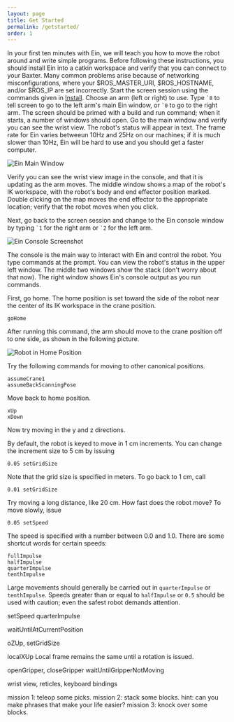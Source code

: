 ```yaml
---
layout: page
title: Get Started
permalink: /getstarted/
order: 1
---
```


In your first ten minutes with Ein, we will teach you how to move the
robot around and write simple programs.  Before following these
instructions, you should install Ein into a catkin workspace and
verify that you can connect to your Baxter.  Many common problems
arise because of networking misconfigurations, where your
$ROS_MASTER_URI, $ROS_HOSTNAME, and/or $ROS_IP are set incorrectly.
Start the screen session using the commands given in
[Install](../install).  Choose an arm (left or right) to use.  Type ``
`8 `` to tell screen to go to the left arm's main Ein window, or `` `0
`` to go to the right arm.  The screen should be primed with a build
and run command; when it starts, a number of windows should open.  Go
to the main window and verify you can see the wrist view.  The robot's
status will appear in text.  The frame rate for Ein varies betweeun
10Hz and 25Hz on our machines; if it is much slower than 10Hz, Ein
will be hard to use and you should get a faster computer.

![Ein Main Window](../assets/mainwindow_screenshot.jpg)

Verify you can see the wrist view image in the console, and that it is
updating as the arm moves.  The middle window shows a map of the
robot's IK workspace, with the robot's body and end effector position
marked.  Double clicking on the map moves the end effector to the
appropriate location; verify that the robot moves when you click.

Next, go back to the screen session and change to the Ein console
window by typing `` `1 `` for the right arm or `` `2 `` for the left
arm.

![Ein Console Screenshot](../assets/console_screenshot.jpg)

The console is the main way to interact with Ein and control the
robot.  You type commands at the prompt.  You can view the robot's
status in the upper left window.  The middle two windows show the
stack (don't worry about that now).  The right window shows Ein's
console output as you run commands.

First, go home.  The home position is set toward the side of the robot
near the center of its IK workspace in the crane position.

```
goHome
```

After running this command, the arm should move to the crane position
off to one side, as shown in the following picture.

![Robot in Home Position](../assets/baxter_athome.jpg)

Try the following commands for moving to other canonical
positions.

```
assumeCrane1
assumeBackScanningPose
```

Move back to home position.

```
xUp
xDown
```

Now try moving in the y and z directions.

By default, the robot is keyed to move in 1 cm increments.
You can change the increment size to 5 cm by issuing

```
0.05 setGridSize
```

Note that the grid size is specified in meters. To go back to 1 cm,
call

```
0.01 setGridSize
```

Try moving a long distance, like 20 cm. How fast does the robot move? To move slowly,
issue 

```
0.05 setSpeed
```

The speed is specified with a number between 0.0 and 1.0. There are some shortcut words for 
certain speeds:

```
fullImpulse
halfImpulse
quarterImpulse
tenthImpulse
```

Large movements should generally be carried out in `quarterImpulse` or `tenthImpulse`. 
Speeds greater than or equal to `halfImpulse` or `0.5` should be used with caution; even the safest
robot demands attention.


setSpeed
quarterImpulse

waitUntilAtCurrentPosition

oZUp, setGridSize

localXUp
Local frame remains the same until a rotation is issued.

openGripper, closeGripper
waitUntilGripperNotMoving

wrist view, reticles, keyboard bindings

mission 1: teleop some picks.
mission 2: stack some blocks.
hint: can you make phrases that make your life easier?
mission 3: knock over some blocks.


